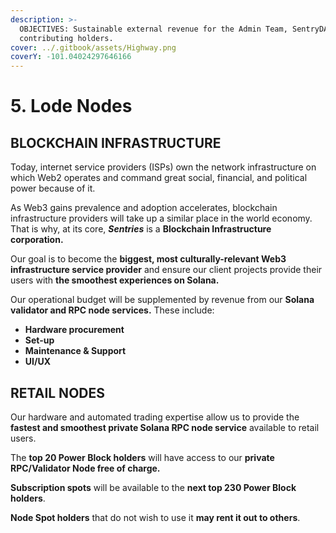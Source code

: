```yaml
---
description: >-
  OBJECTIVES: Sustainable external revenue for the Admin Team, SentryDAO, and
  contributing holders.
cover: ../.gitbook/assets/Highway.png
coverY: -101.04024297646166
---
```


# 5. Lode Nodes

## BLOCKCHAIN INFRASTRUCTURE

Today, internet service providers (ISPs) own the network infrastructure on which Web2 operates and command great social, financial, and political power because of it.

As Web3 gains prevalence and adoption accelerates, blockchain infrastructure providers will take up a similar place in the world economy. That is why, at its core, _**Sentries**_ is a **Blockchain Infrastructure corporation.**

Our goal is to become the **biggest, most culturally-relevant Web3 infrastructure service provider** and ensure our client projects provide their users with **the smoothest experiences on Solana.**

Our operational budget will be supplemented by revenue from our **Solana** **validator and RPC node services.** These include:

* **Hardware procurement**
* **Set-up**
* **Maintenance & Support**
* **UI/UX**

## RETAIL NODES

Our hardware and automated trading expertise allow us to provide the **fastest and smoothest private Solana RPC node service** available to retail users.

The **top 20 Power Block holders** will have access to our **private RPC/Validator Node free of charge.**

**Subscription spots** will be available to the **next top 230 Power Block holders**.

**Node Spot holders** that do not wish to use it **may rent it out to others**.
